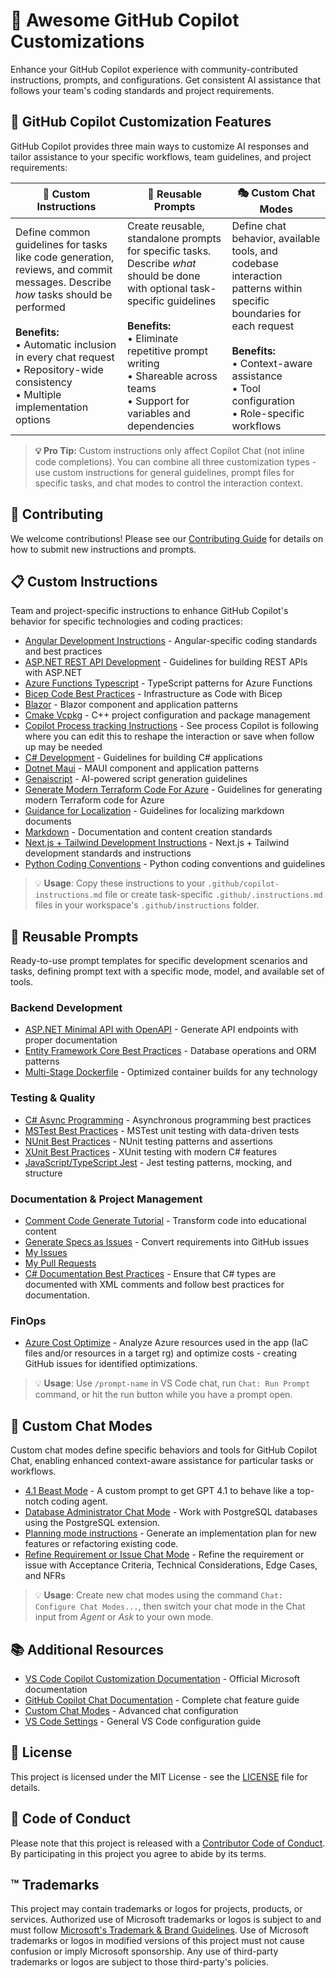 # 🤖 Awesome GitHub Copilot Customizations

Enhance your GitHub Copilot experience with community-contributed instructions, prompts, and configurations. Get consistent AI assistance that follows your team's coding standards and project requirements.

## 🎯 GitHub Copilot Customization Features

GitHub Copilot provides three main ways to customize AI responses and tailor assistance to your specific workflows, team guidelines, and project requirements:

| **🔧 Custom Instructions** | **📝 Reusable Prompts** | **🎭 Custom Chat Modes** |
| --- | --- | --- |
| Define common guidelines for tasks like code generation, reviews, and commit messages. Describe *how* tasks should be performed<br><br>**Benefits:**<br>• Automatic inclusion in every chat request<br>• Repository-wide consistency<br>• Multiple implementation options | Create reusable, standalone prompts for specific tasks. Describe *what* should be done with optional task-specific guidelines<br><br>**Benefits:**<br>• Eliminate repetitive prompt writing<br>• Shareable across teams<br>• Support for variables and dependencies | Define chat behavior, available tools, and codebase interaction patterns within specific boundaries for each request<br><br>**Benefits:**<br>• Context-aware assistance<br>• Tool configuration<br>• Role-specific workflows |

> **💡 Pro Tip:** Custom instructions only affect Copilot Chat (not inline code completions). You can combine all three customization types - use custom instructions for general guidelines, prompt files for specific tasks, and chat modes to control the interaction context.


## 📝 Contributing

We welcome contributions! Please see our [Contributing Guide](./CONTRIBUTING.md) for details on how to submit new instructions and prompts.

## 📋 Custom Instructions

Team and project-specific instructions to enhance GitHub Copilot's behavior for specific technologies and coding practices:

- [Angular Development Instructions](instructions/angular.md) - Angular-specific coding standards and best practices
- [ASP.NET REST API Development](instructions/aspnet-rest-apis.md) - Guidelines for building REST APIs with ASP.NET
- [Azure Functions Typescript](instructions/azure-functions-typescript.md) - TypeScript patterns for Azure Functions
- [Bicep Code Best Practices](instructions/bicep-code-best-practices.md) - Infrastructure as Code with Bicep
- [Blazor](instructions/blazor.md) - Blazor component and application patterns
- [Cmake Vcpkg](instructions/cmake-vcpkg.md) - C++ project configuration and package management
- [Copilot Process tracking Instructions](instructions/copilot-thought-logging.instructions.md) - See process Copilot is following where you can edit this to reshape the interaction or save when follow up may be needed
- [C# Development](instructions/csharp.md) - Guidelines for building C# applications
- [Dotnet Maui](instructions/dotnet-maui.md) - MAUI component and application patterns
- [Genaiscript](instructions/genaiscript.md) - AI-powered script generation guidelines
- [Generate Modern Terraform Code For Azure](instructions/generate-modern-terraform-code-for-azure.md) - Guidelines for generating modern Terraform code for Azure
- [Guidance for Localization](instructions/localization.md) - Guidelines for localizing markdown documents
- [Markdown](instructions/markdown.md) - Documentation and content creation standards
- [Next.js + Tailwind Development Instructions](instructions/nextjs-tailwind.md) - Next.js + Tailwind development standards and instructions
- [Python Coding Conventions](instructions/python.md) - Python coding conventions and guidelines


> 💡 **Usage**: Copy these instructions to your `.github/copilot-instructions.md` file or create task-specific `.github/.instructions.md` files in your workspace's `.github/instructions` folder.

## 🎯 Reusable Prompts

Ready-to-use prompt templates for specific development scenarios and tasks, defining prompt text with a specific mode, model, and available set of tools.

### Backend Development
- [ASP.NET Minimal API with OpenAPI](prompts/aspnet-minimal-api-openapi.prompt.md) - Generate API endpoints with proper documentation
- [Entity Framework Core Best Practices](prompts/ef-core.prompt.md) - Database operations and ORM patterns
- [Multi-Stage Dockerfile](prompts/multi-stage-dockerfile.prompt.md) - Optimized container builds for any technology

### Testing & Quality
- [C# Async Programming](prompts/csharp-async.prompt.md) - Asynchronous programming best practices
- [MSTest Best Practices](prompts/csharp-mstest.prompt.md) - MSTest unit testing with data-driven tests
- [NUnit Best Practices](prompts/csharp-nunit.prompt.md) - NUnit testing patterns and assertions
- [XUnit Best Practices](prompts/csharp-xunit.prompt.md) - XUnit testing with modern C# features
- [JavaScript/TypeScript Jest](prompts/javascript-typescript-jest.prompt.md) - Jest testing patterns, mocking, and structure

### Documentation & Project Management
- [Comment Code Generate Tutorial](prompts/comment-code-generate-a-tutorial.prompt.md) - Transform code into educational content
- [Generate Specs as Issues](prompts/gen-specs-as-issues.prompt.md) - Convert requirements into GitHub issues
- [My Issues](prompts/my-issues.prompt.md)
- [My Pull Requests](prompts/my-pull-requests.prompt.md)
- [C# Documentation Best Practices](prompts/csharp-docs.prompt.md) - Ensure that C# types are documented with XML comments and follow best practices for documentation.

### FinOps
- [Azure Cost Optimize](prompts/az-cost-optimize.prompt.md) - Analyze Azure resources used in the app (IaC files and/or resources in a target rg) and optimize costs - creating GitHub issues for identified optimizations.

> 💡 **Usage**: Use `/prompt-name` in VS Code chat, run `Chat: Run Prompt` command, or hit the run button while you have a prompt open.

## 🧩 Custom Chat Modes

Custom chat modes define specific behaviors and tools for GitHub Copilot Chat, enabling enhanced context-aware assistance for particular tasks or workflows.

- [4.1 Beast Mode](chatmodes/4.1-Beast.chatmode.md) - A custom prompt to get GPT 4.1 to behave like a top-notch coding agent.
- [Database Administrator Chat Mode](chatmodes/PostgreSQL%20DBA.chatmode.md) - Work with PostgreSQL databases using the PostgreSQL extension.
- [Planning mode instructions](chatmodes/planner.chatmode.md) - Generate an implementation plan for new features or refactoring existing code.
- [Refine Requirement or Issue Chat Mode](chatmodes/refine-issue.chatmode.md) - Refine the requirement or issue with Acceptance Criteria, Technical Considerations, Edge Cases, and NFRs


> 💡 **Usage**: Create new chat modes using the command `Chat: Configure Chat Modes...`, then switch your chat mode in the Chat input from _Agent_ or _Ask_ to your own mode.

## 📚 Additional Resources

- [VS Code Copilot Customization Documentation](https://code.visualstudio.com/docs/copilot/copilot-customization) - Official Microsoft documentation
- [GitHub Copilot Chat Documentation](https://code.visualstudio.com/docs/copilot/chat/copilot-chat) - Complete chat feature guide
- [Custom Chat Modes](https://code.visualstudio.com/docs/copilot/chat/chat-modes) - Advanced chat configuration
- [VS Code Settings](https://code.visualstudio.com/docs/getstarted/settings) - General VS Code configuration guide


## 📄 License

This project is licensed under the MIT License - see the [LICENSE](LICENSE) file for details.

## 🤝 Code of Conduct

Please note that this project is released with a [Contributor Code of Conduct](CODE_OF_CONDUCT.md). By participating in this project you agree to abide by its terms.

## ™️ Trademarks

This project may contain trademarks or logos for projects, products, or services. Authorized use of Microsoft 
trademarks or logos is subject to and must follow 
[Microsoft's Trademark & Brand Guidelines](https://www.microsoft.com/en-us/legal/intellectualproperty/trademarks/usage/general).
Use of Microsoft trademarks or logos in modified versions of this project must not cause confusion or imply Microsoft sponsorship.
Any use of third-party trademarks or logos are subject to those third-party's policies.
